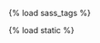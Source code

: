 <!-- scssコンパイル(ローカル) -->
{% load sass_tags %}
<link href="{% sass_src 'css/app.scss' %}" rel="stylesheet" type="text/css">

<!-- css(heroku) -->
{% load static %}
<link href="{% static 'css/app.css' %}" rel="stylesheet" type="text/css">